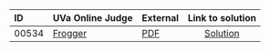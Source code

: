 | ID | UVa Online Judge | External | Link to solution |
|:---|:---|:---|:---:|
| 00534 | [Frogger](https://onlinejudge.org/index.php?option=com_onlinejudge&Itemid=8&page=show_problem&problem=475) | [PDF](https://onlinejudge.org/external/5/534.pdf) | [Solution](https://github.com/versenyi98/uva-solutions/tree/main/solutions/00534%20-%20Frogger)|
